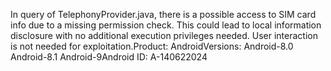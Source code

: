 In query of TelephonyProvider.java, there is a possible access to SIM card info due to a missing permission check. This could lead to local information disclosure with no additional execution privileges needed. User interaction is not needed for exploitation.Product: AndroidVersions: Android-8.0 Android-8.1 Android-9Android ID: A-140622024